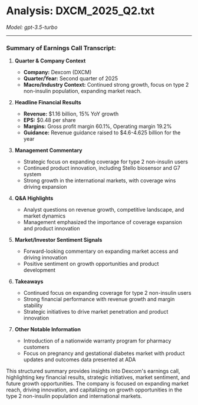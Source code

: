 # Analysis: DXCM_2025_Q2.txt

*Model: gpt-3.5-turbo*

---

### Summary of Earnings Call Transcript:

1. **Quarter & Company Context**
   - **Company:** Dexcom (DXCM)
   - **Quarter/Year:** Second quarter of 2025
   - **Macro/Industry Context:** Continued strong growth, focus on type 2 non-insulin population, expanding market reach.

2. **Headline Financial Results**
   - **Revenue:** $1.16 billion, 15% YoY growth
   - **EPS:** $0.48 per share
   - **Margins:** Gross profit margin 60.1%, Operating margin 19.2%
   - **Guidance:** Revenue guidance raised to $4.6-4.625 billion for the year

3. **Management Commentary**
   - Strategic focus on expanding coverage for type 2 non-insulin users
   - Continued product innovation, including Stello biosensor and G7 system
   - Strong growth in the international markets, with coverage wins driving expansion

4. **Q&A Highlights**
   - Analyst questions on revenue growth, competitive landscape, and market dynamics
   - Management emphasized the importance of coverage expansion and product innovation

5. **Market/Investor Sentiment Signals**
   - Forward-looking commentary on expanding market access and driving innovation
   - Positive sentiment on growth opportunities and product development

6. **Takeaways**
   - Continued focus on expanding coverage for type 2 non-insulin users
   - Strong financial performance with revenue growth and margin stability
   - Strategic initiatives to drive market penetration and product innovation

7. **Other Notable Information**
   - Introduction of a nationwide warranty program for pharmacy customers
   - Focus on pregnancy and gestational diabetes market with product updates and outcomes data presented at ADA

This structured summary provides insights into Dexcom's earnings call, highlighting key financial results, strategic initiatives, market sentiment, and future growth opportunities. The company is focused on expanding market reach, driving innovation, and capitalizing on growth opportunities in the type 2 non-insulin population and international markets.